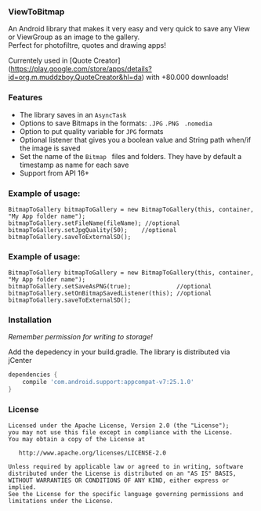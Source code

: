 ### ViewToBitmap

An Android library that makes it very easy and very quick to save any View or ViewGroup as an image to the gallery.  
Perfect for photofiltre, quotes and drawing apps!

Currentely used in [Quote Creator] (https://play.google.com/store/apps/details?id=org.m.muddzboy.QuoteCreator&hl=da) with +80.000 downloads! 

### Features

- The library saves in an ```AsyncTask```
- Options to save Bitmaps in the formats: ```.JPG```  ```.PNG ``` ```.nomedia```
- Option to put quality variable for ```JPG``` formats
- Optional listener that gives you a boolean value and String path when/if the image is saved
- Set the name of the  ```Bitmap ``` files and folders. They have by default a timestamp as name for each save  
- Support from API 16+

### Example of usage:

    BitmapToGallery bitmapToGallery = new BitmapToGallery(this, container, "My App folder name");
    bitmapToGallery.setFileName(fileName); //optional
    bitmapToGallery.setJpgQuality(50);    //optional    
    bitmapToGallery.saveToExternalSD();
  
### Example of usage:

    BitmapToGallery bitmapToGallery = new BitmapToGallery(this, container, "My App folder name");
    bitmapToGallery.setSaveAsPNG(true);             //optional
    bitmapToGallery.setOnBitmapSavedListener(this); //optional
    bitmapToGallery.saveToExternalSD();
    
    
    

### Installation

<i>Remember permission for writing to storage!</i>

Add the depedency in your build.gradle. The library is distributed via jCenter

```groovy
dependencies {
    compile 'com.android.support:appcompat-v7:25.1.0'    
}
```



### License

    Licensed under the Apache License, Version 2.0 (the "License");
    you may not use this file except in compliance with the License.
    You may obtain a copy of the License at

       http://www.apache.org/licenses/LICENSE-2.0

    Unless required by applicable law or agreed to in writing, software
    distributed under the License is distributed on an "AS IS" BASIS,
    WITHOUT WARRANTIES OR CONDITIONS OF ANY KIND, either express or implied.
    See the License for the specific language governing permissions and
    limitations under the License.

